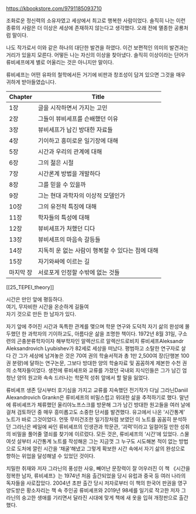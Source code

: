 https://kbookstore.com/9791185093710


조화로운 정신력의 소유자였고 세상에서 최고로 행복한 사람이었다. 솔직히 나는 이런 종류의 사람은 더 이상은 세상에 존재하지 않는다고 생각했다. 오래 전에 멸종한 공룡처럼 말이다.

나도 작가로서 이와 같은 하나의 대단한 발견을 하였다. 이건 보편적인 의미의 발견과는 거리가 있을지 모른다. 어떻든 나는 자신의 이상을 찾아냈다. 솔직히 이상이라는 단어가 류비셰프에게 별로 어울리는 것은 아니지만 말이다. 

류비셰프는 어떤 유파의 철학에서든 거기에 비판과 창조성이 담겨 있으면 그것을 매우 귀하게 받아들였습니다. 

|Chapter|Title|
|---|---|
|1장|글을 시작하면서 가지는 고민|
|2장|그들이 뷰비세프를 슨배했던 이유|
|3장|뷰비세프가 납긴 방대한 자료들|
|4장|기이하고 흥미로운 일기장에 대해|
|5장|시간과 우리의 관계에 대해|
|6장|그의 젊은 시절|
|7장|시간론계 방법을 개발하다|
|8장|그를 믿을 수 있을까|
|9장|그는 현대 과학자의 이상적 모델인가|
|10장|그의 유전적 특징에 대해|
|11장|학자들의 특성에 대해|
|12장|뷰비세프가 처했던 디다|
|13장|뷰비세프의 마음속 갈등들|
|14장|지독히 운 없는 사람이 행복할 수 있다는 점에 대해|
|15장|자기와싸에 이르는 길|
|마지막 장|서로포게 인정할 수밖에 없는 것들|

[[25_TEPEI_theory]]

시간은 만인 앞에 평등하다.  
여기, 무자비한 시간을 온순하게 길들여  
자기 것으로 만든 한 남자가 있다.  
  
자기 앞에 주어진 시간과 독특한 관계를 맺으며 학문 연구와 도덕적 자기 삶의 완성에 몰두했던 한 과학자의 기이하고도, 아름다운 삶을 조명한 책이다. 1972년 8월 31일, 구소련의 곤충분류학자이자 해부학자인 알렉산드르 알렉산드로비치 류비셰프Aleksandr Aleksandrovich Lyubishev가 82세로 세상을 떠났다. 평범하고 소탈한 연구자로 살다 간 그가 세상에 남겨놓은 것은 70여 권의 학술서적과 총 1만 2,500여 장(단행본 100권 분량)에 달하는 연구논문, 그보다 방대한 양의 학술자료 및 꼼꼼하게 제본한 수천 권의 소책자들이었다. 생전에 류비셰프와 교류를 가졌던 국내외 지식인들은 그가 남긴 엄청난 양의 원고와 속속 드러나는 학문적 성취 앞에서 할 말을 잃었다.  
  
류비셰프 생존 당시부터 호기심을 가지고 교류를 지속했던 전기작가 다닐 그라닌Daniil Alexandrovich Grankn은 류비셰프의 비밀스럽고 위대한 삶을 추적하기로 했다. 말년에 류비셰프가 체류했던 울리야노프스크를 방문해 그가 남긴 방대한 원고들을 여러 날에 걸쳐 검토하던 중 매우 흥미롭고도 소중한 단서를 발견했다. 유고에서 나온 ‘시간통계’ 노트가 바로 그것이었다. 언뜻 무미건조한 일기장처럼 보였던 이 노트를 꼼꼼히 분석하던 그라닌은 베일에 싸인 류비셰프의 인생관과 학문관, ‘괴력’이라고 일컬어질 만한 성취의 비밀을 풀어줄 열쇠를 찾기에 이르렀다. 모든 것은, 류비셰프의 ‘시간’에 있었다. 스물여섯 살부터 시간통계 노트를 작성해온 그는 지금껏 그 누구도 시도해본 적이 없는 방법으로 도처에 깔린 시간을 ‘채굴’해냈고 그렇게 확보한 시간 속에서 자기 삶의 완성으로 향하는 위업을 달성해낼 수 있었던 것이다.  
  
치밀한 취재와 저자 그라닌의 풍성한 사유, 빼어난 문장력이 잘 어우러진 이 책 《시간을 정복한 남자, 류비셰프》는 1974년 처음 출간되었을 당시 유럽과 중국 등 여러 나라의 독자들을 사로잡았다. 2004년 초판 출간 당시 저자로부터 이 책의 한국어 판권을 영구 양도받은 황소자리는 책 속 주인공 류비셰프와 2019년 98세를 일기로 작고한 저자 그라닌의 숭고한 생애를 기리면서 달라진 시대에 맞게 책에 새 옷을 입혀 개정판으로 출간했다.